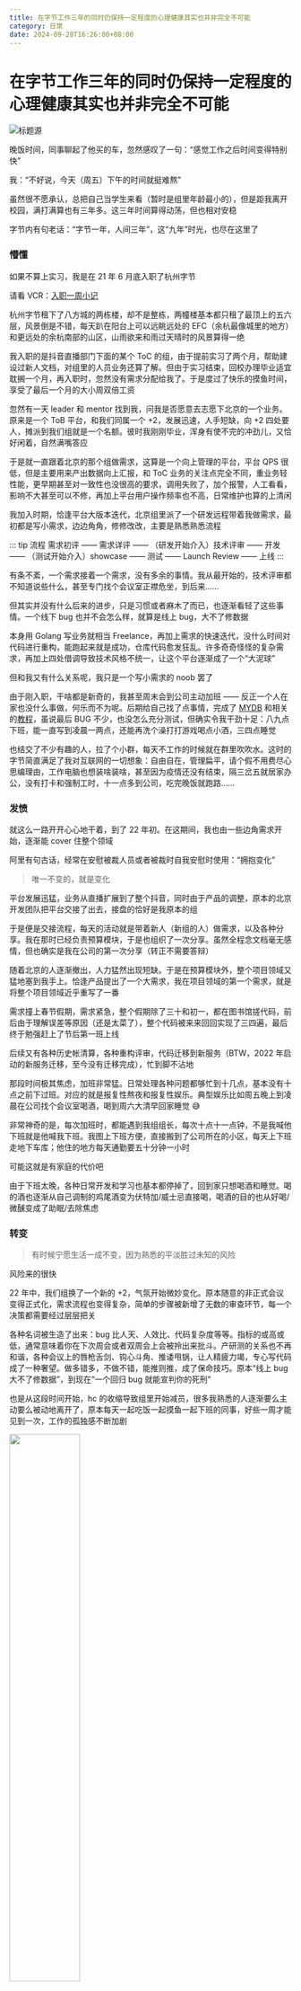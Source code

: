 ```yaml
---
title: 在字节工作三年的同时仍保持一定程度的心理健康其实也并非完全不可能
category: 日常
date: 2024-09-28T16:26:00+08:00
---
```

# 在字节工作三年的同时仍保持一定程度的心理健康其实也并非完全不可能

![标题源](https://blog-img.shinya.click/1726828874334.jpg)

晚饭时间，同事聊起了他买的车，忽然感叹了一句：“感觉工作之后时间变得特别快”

我：“不好说，今天（周五）下午的时间就挺难熬”

虽然很不愿承认，总把自己当学生来看（暂时是组里年龄最小的），但是距我离开校园，满打满算也有三年多。这三年时间算得动荡，但也相对安稳

字节内有句老话：“字节一年，人间三年”，这“九年”时光，也尽在这里了

### 懵懂

如果不算上实习，我是在 21 年 6 月底入职了杭州字节

请看 VCR：[入职一周小记](https://www.nowcoder.com/share/jump/67966291840886568)

杭州字节租下了八方城的两栋楼，却不是整栋，两幢楼基本都只租了最顶上的五六层，风景倒是不错，每天趴在阳台上可以远眺远处的 EFC（余杭最像城里的地方）和更远处的余杭南部的山区，山雨欲来和雨过天晴时的风景算得一绝

我入职的是抖音直播部门下面的某个 ToC 的组，由于提前实习了两个月，帮助建设过新人文档，对组里的人员业务还算了解。但由于实习结束，回校办理毕业适宜耽搁一个月，再入职时，忽然没有需求分配给我了。于是度过了快乐的摸鱼时间，享受了最后一个月的大小周双倍工资

忽然有一天 leader 和 mentor 找到我，问我是否愿意去志愿下北京的一个业务。原来是一个 ToB 平台，和我们同属一个 +2，发展迅速，人手短缺，向 +2 四处要人，摊派到我们组就是一个名额。彼时我刚刚毕业，浑身有使不完的冲劲儿，又恰好闲着，自然满嘴答应

于是就一直跟着北京的那个组做需求，这算是一个向上管理的平台，平台 QPS 很低，但是主要用来产出数据向上汇报，和 ToC 业务的关注点完全不同，重业务轻性能，更早期甚至对一致性也没很高的要求，调用失败了，加个报警，人工看看，影响不大甚至可以不修，再加上平台用户操作频率也不高，日常维护也算的上清闲

我加入时期，恰逢平台大版本迭代，北京组里派了一个研发远程带着我做需求，最初都是写小需求，边边角角，修修改改，主要是熟悉熟悉流程

::: tip 流程
需求初评 —— 需求详评 —— （研发开始介入）技术评审 —— 开发 —— （测试开始介入）showcase —— 测试 —— Launch Review —— 上线
:::

有条不紊，一个需求接着一个需求，没有多余的事情。我从最开始的，技术评审都不知道说些什么，甚至专门找个会议室正襟危坐，到后来……

但其实并没有什么后来的进步，只是习惯或者麻木了而已，也逐渐看轻了这些事情。一个线下 bug 也并不会怎么样，就算是线上 bug，大不了修数据

本身用 Golang 写业务就相当 Freelance，再加上需求的快速迭代，没什么时间对代码进行重构，能跑起来就是成功，仓库代码愈发狂乱。许多奇奇怪怪的复杂需求，再加上四处借调导致技术风格不统一，让这个平台逐渐成了一个“大泥球”

但和我又有什么关系呢，我只是一个写小需求的 noob 罢了

由于刚入职，干啥都是新奇的，我甚至周末会到公司主动加班 —— 反正一个人在家也没什么事做，何乐而不为呢。后期给自己找了点事情，完成了 [MYDB](https://github.com/CN-GuoZiyang/Mydb) 和相关的[教程](/projects/mydb/mydb0)，虽说最后 BUG 不少，也没怎么充分测试，但确实令我干劲十足：八九点下班，能一直写到凌晨一两点，还能再洗个澡打打游戏喝点小酒，三四点睡觉

也结交了不少有趣的人，拉了个小群，每天不工作的时候就在群里吹吹水。这时的字节简直满足了我对互联网的一切想象：自由自在，管理扁平，请个假不用费尽心思编理由，工作电脑也想装啥装啥，甚至因为疫情还没有结束，隔三岔五就居家办公，没有打卡和强制工时，十一点多到公司，吃完晚饭就跑路……

### 发愤

就这么一路开开心心地干着，到了 22 年初。在这期间，我也由一些边角需求开始，逐渐能 cover 住整个领域

阿里有句古话，经常在安慰被裁人员或者被裁时自我安慰时使用：“拥抱变化”

> 唯一不变的，就是变化

平台发展迅猛，业务从直播扩展到了整个抖音，同时由于产品的调整，原本的北京开发团队把平台交接了出去，接盘的恰好是我原本的组

于是便是交接流程，每天的活动就是带着新人（新组的人）做需求，以及各种分享。我在那时已经负责预算模块，于是也组织了一次分享。虽然全程念文档毫无感情，但也确实是我在公司的第一次分享（转正不需要答辩）

随着北京的人逐渐撤出，人力猛然出现短缺。于是在预算模块外，整个项目领域又猛地塞到我手上。恰逢产品提出了一个大需求，我在项目领域的第一个需求，就是将整个项目领域近乎重写了一番

需求撞上春节假期，需求紧急，整个假期除了三十和初一，都在图书馆搓代码，前后由于理解误差等原因（还是太菜了），整个代码被来来回回实现了三四遍，最后终于勉强赶上了节后第一班上线

后续又有各种历史帐清算，各种重构评审，代码迁移到新服务（BTW，2022 年启动的新服务迁移，至今没有迁移完成），忙到脚不沾地

那段时间极其焦虑，加班非常猛。日常处理各种问题都够忙到十几点，基本没有十点之前下过班。对应的就是报复性熬夜和报复性娱乐。典型娱乐比如周五晚上到凌晨在公司找个会议室喝酒，喝到周六大清早回家睡觉 😅

非常神奇的是，每次加班时，都能遇到我组组长，每次十点十一点钟，不是我喊他下班就是他喊我下班。我图上下班方便，直接搬到了公司所在的小区，每天上下班走地下车库；他住的地方每天通勤要五十分钟一小时

可能这就是有家庭的代价吧

由于下班太晚，各种日常开发和学习也基本都停掉了，回到家只想喝酒和睡觉。喝的酒也逐渐从自己调制的鸡尾酒变为伏特加/威士忌直接喝，喝酒的目的也从好喝/微醺变成了助眠/去除焦虑

### 转变

> 有时候宁愿生活一成不变，因为熟悉的平淡胜过未知的风险

风险来的很快

22 年中，我们组换了一个新的 +2，气氛开始微妙变化。原本随意的非正式会议变得正式化，需求流程也变得复杂，简单的步骤被新增了无数的审查环节，每一个决策都需要经过层层把关

各种名词被生造了出来：bug 比人天、人效比、代码复杂度等等。指标的或高或低，通常意味着你在下次周会或者双周会上会被拎出来批斗。产研测的关系也不再和谐，各种会议上的唇枪舌剑、钩心斗角、推诿甩锅，让人精疲力竭，专心写代码成了一种奢望。做多错多，不做不错，能推则推，成了保命技巧。原本“线上 bug 大不了修数据”，到现在“一个回归 bug 就能宣判你的死刑”

也是从这段时间开始，hc 的收缩导致组里开始减员，很多我熟悉的人逐渐要么主动要么被动地离开了，原本每天一起吃饭一起摸鱼一起下班的同事，好些一周才能见到一次，工作的孤独感不断加剧

<img src="https://blog-img.shinya.click/2024/630b780569e7aa8fa40e1ecc6a189b40.png" style="width: 50%"/>

在这种情况下，不知是情绪躯体化，还是这几年熬夜+喝酒，或者兼具有之，身体开始报警，具体可见：[慢性胃炎治疗之路](/daily/anti-chronic-gastritis)

体重急剧减轻之下（一个月 12 斤），痛定思痛，决定~~开摆~~开启养生模式！

于是过上了每天八点半起床去公司吃早餐，晚上六点多吃完晚饭直接下班，下班后跑步半小时，十二点前睡觉（目前还在努力）的健康生活

> [!CAUTION]
> 奋斗？命都要没了还怎么奋斗！

好在，前面那段剧变也搞走了不少产品，需求量急剧减少。虽然上面也开启了“没法整活那就整人”模式，又增加了许多乱七八糟的卡点和规范，且现在的 +2 阿里味儿特别浓厚，很喜欢搞一些莫名其妙的团建和个人 show 表演（算是另一种的折磨人）。平台进入低频维护期，琐碎的事情也不再多

外面行情很差，先这么混着吧

### 后记

原本这篇三周年总结应该在 5、6 月份完成，但那时恰逢产品剧变 + 身体不适，这篇文档的标题就躺在我的备忘录三个月，直到最近身体状况稳定了下来，才又拾起了总结。然而就是这三个月，我的心态就从积极进取变成了“先这么混着”，不禁让人感叹世事多变

但是好在，一定程度的心理健康也确实保持住了。最近在研究心理状态检测 + 日程规划，尝试做一个自律的人，虽然暂时的成果是能直观的看到时间被浪费到哪了，后续会写篇文章介绍下这方面的成果

这些年出国留学的心思还是在蠢蠢欲动，尤其是遇到各种不如意时，就尤其上头。在无数忙碌了一天后的深夜，这个念头便犹如藤蔓，爬满心头。这三年距离我辞职最近的时刻，就是我在医院等待胃镜时，还在回复飞书消息处理 oncall 的时刻。我时常问自己：“为了这些工资，付出的这些代价真的值得吗”。但实际冷静下来，还是叹了口气，狠心摁下了这想法

不知道再过三年，我是否会后悔甚至痛恨现在的自己。但这也许就是选择的诅咒

> 无论你如何选择，甚至不做选择，你都必须承受代价